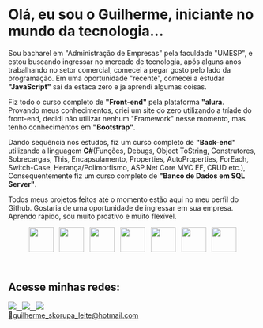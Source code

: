 <div>
<h1>Olá, eu sou o Guilherme, iniciante no mundo da tecnologia...</h1>

<p>Sou bacharel em "Administração de Empresas" pela faculdade "UMESP", e estou buscando ingressar no mercado de tecnologia, após alguns anos trabalhando no setor comercial, comecei a pegar gosto pelo lado da programação. Em uma oportunidade "recente", comecei a estudar <b>"JavaScript"</b> sai da estaca zero e ja aprendi algumas coisas.</p>
  
  <p>Fiz todo o curso completo de <b>"Front-end"</b> pela plataforma <b>"alura</b>. Provando meus conhecimentos, criei um site do zero utilizando a tríade do front-end, decidi não utilizar nenhum "Framework" nesse momento, mas tenho conhecimentos em <b>"Bootstrap"</b>.</p>
    
  <p>Dando sequência nos estudos, fiz um curso completo de <b>"Back-end"</b> utilizando a linguagem <b>C#</b>(Funções, Debugs, Object ToString, Construtores, Sobrecargas, This, Encapsulamento, Properties, AutoProperties, ForEach, Switch-Case, Herança/Polimorfismo, ASP.Net Core MVC EF, CRUD etc.), Consequentemente fiz um curso completo de <b>"Banco de Dados em SQL Server"</b>.</p>
  
<p>Todos meus projetos feitos até o momento estão aqui no meu perfil do Github. Gostaria de uma oportunidade de ingressar em sua empresa. Aprendo rápido, sou muito proativo e muito flexível.</p>

<div>
<header>
<img src="https://cdn.jsdelivr.net/gh/devicons/devicon/icons/javascript/javascript-original.svg" height="50" width="50"/>
&nbsp
<img src="https://cdn.jsdelivr.net/gh/devicons/devicon/icons/html5/html5-original.svg" height="50" width="50"/>
&nbsp
<img src="https://cdn.jsdelivr.net/gh/devicons/devicon/icons/css3/css3-original.svg" height="50" width="50"/>
&nbsp     
<img src="https://cdn.jsdelivr.net/gh/devicons/devicon/icons/vscode/vscode-original.svg" height="50" width="50"/>
&nbsp 
<img src="https://cdn.jsdelivr.net/gh/devicons/devicon/icons/csharp/csharp-original.svg" height="50" width="50" />
&nbsp
<img src="https://cdn.jsdelivr.net/gh/devicons/devicon/icons/microsoftsqlserver/microsoftsqlserver-plain-wordmark.svg" height="50" width="50" />  
&nbsp  
<img src="https://cdn.jsdelivr.net/gh/devicons/devicon/icons/visualstudio/visualstudio-plain.svg" height="50" width="50" />
</header> 
</div>
<p></p>
<div>
<h2><b>Acesse minhas redes:</b></h2>
<a href='https://www.linkedin.com/in/guilherme-skorupa/' target='_blank'><img src='https://img.shields.io/badge/LinkedIn-0077B5?style=for-the-badge&logo=linkedin&logoColor=white target='_blank'</a> 
&nbsp 
<a href='https://www.instagram.com/g_skorupa/' target='_blank'><img src='https://img.shields.io/badge/Instagram-E4405F?style=for-the-badge&logo=instagram&logoColor=white'_blank'</a> 
&nbsp 
<a href='https://www.facebook.com/guilherme.skorupaleite/' target='_blank'><img src='https://img.shields.io/badge/Facebook-1877F2?style=for-the-badge&logo=facebook&logoColor=white target='_blank'</a>
</div>
<div>
📧guilherme_skorupa_leite@hotmail.com
</div>
